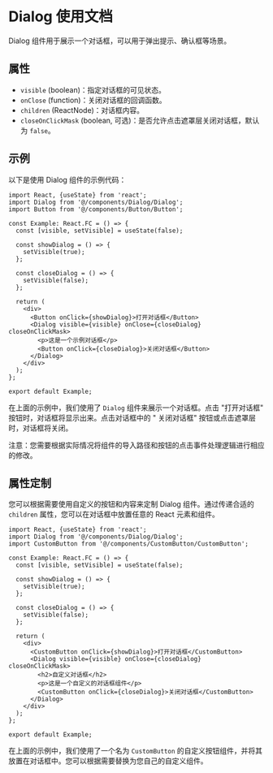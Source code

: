 # Dialog 使用文档

Dialog 组件用于展示一个对话框，可以用于弹出提示、确认框等场景。

## 属性

- `visible` (boolean)：指定对话框的可见状态。
- `onClose` (function)：关闭对话框的回调函数。
- `children` (ReactNode)：对话框内容。
- `closeOnClickMask` (boolean, 可选)：是否允许点击遮罩层关闭对话框，默认为 `false`。

## 示例

以下是使用 Dialog 组件的示例代码：

```tsx
import React, {useState} from 'react';
import Dialog from '@/components/Dialog/Dialog';
import Button from '@/components/Button/Button';

const Example: React.FC = () => {
  const [visible, setVisible] = useState(false);

  const showDialog = () => {
    setVisible(true);
  };

  const closeDialog = () => {
    setVisible(false);
  };

  return (
    <div>
      <Button onClick={showDialog}>打开对话框</Button>
      <Dialog visible={visible} onClose={closeDialog} closeOnClickMask>
        <p>这是一个示例对话框</p>
        <Button onClick={closeDialog}>关闭对话框</Button>
      </Dialog>
    </div>
  );
};

export default Example;
```

在上面的示例中，我们使用了 `Dialog` 组件来展示一个对话框。点击 "打开对话框" 按钮时，对话框将显示出来。点击对话框中的 "
关闭对话框" 按钮或点击遮罩层时，对话框将关闭。

注意：您需要根据实际情况将组件的导入路径和按钮的点击事件处理逻辑进行相应的修改。

## 属性定制

您可以根据需要使用自定义的按钮和内容来定制 Dialog 组件。通过传递合适的 `children` 属性，您可以在对话框中放置任意的 React
元素和组件。

```tsx
import React, {useState} from 'react';
import Dialog from '@/components/Dialog/Dialog';
import CustomButton from '@/components/CustomButton/CustomButton';

const Example: React.FC = () => {
  const [visible, setVisible] = useState(false);

  const showDialog = () => {
    setVisible(true);
  };

  const closeDialog = () => {
    setVisible(false);
  };

  return (
    <div>
      <CustomButton onClick={showDialog}>打开对话框</CustomButton>
      <Dialog visible={visible} onClose={closeDialog} closeOnClickMask>
        <h2>自定义对话框</h2>
        <p>这是一个自定义的对话框组件</p>
        <CustomButton onClick={closeDialog}>关闭对话框</CustomButton>
      </Dialog>
    </div>
  );
};

export default Example;
```

在上面的示例中，我们使用了一个名为 `CustomButton` 的自定义按钮组件，并将其放置在对话框中。您可以根据需要替换为您自己的自定义组件。
